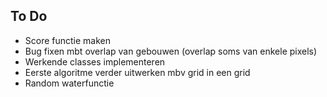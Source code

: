 ## To Do

- Score functie maken
- Bug fixen mbt overlap van gebouwen (overlap soms van enkele pixels)
- Werkende classes implementeren
- Eerste algoritme verder uitwerken mbv grid in een grid
- Random waterfunctie
